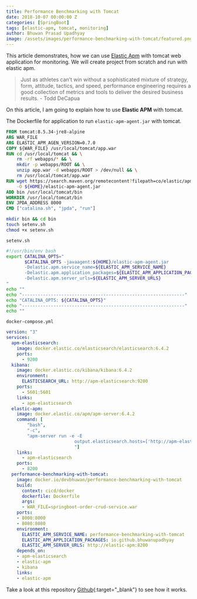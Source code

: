 ```yaml
---
title: Performance Benchmarking with Tomcat
date: 2018-10-07 00:00:00 Z
categories: [SpringBoot]
tags: [elastic-apm, tomcat, monitoring]
author: Bhuwan Prasad Upadhyay
image: /assets/images/performance-benchmarking-with-tomcat/featured.png
---
```


This article demonstrates, how we can use [Elastic Apm](https://www.elastic.co/products/apm) with tomcat web application for monitoring.
We will create project from scratch and run with elastic apm.

> Just as athletes can’t win without a sophisticated mixture of strategy, form, attitude, tactics, and speed, performance engineering requires a good collection of metrics and tools to deliver the desired business results. - Todd DeCapua

On this article, I am going to explain how to use **Elastic APM** with tomcat.

The Dockerfile for application to run `elastic-apm-agent.jar` with tomcat.
~~~dockerfile
FROM tomcat:8.5.34-jre8-alpine
ARG WAR_FILE
ARG ELASTIC_APM_AGEN_VERSION=0.7.0
COPY ${WAR_FILE} /usr/local/tomcat/app.war
RUN cd /usr/local/tomcat && \
    rm -rf webapps/* && \
    mkdir -p webapps/ROOT && \
    unzip app.war -d webapps/ROOT > /dev/null && \
    rm /usr/local/tomcat/app.war
RUN wget https://search.maven.org/remotecontent?filepath=co/elastic/apm/elastic-apm-agent/${ELASTIC_APM_AGEN_VERSION}/elastic-apm-agent-${ELASTIC_APM_AGEN_VERSION}.jar \
    -O ${HOME}/elastic-apm-agent.jar
ADD bin /usr/local/tomcat/bin
WORKDIR /usr/local/tomcat/bin
ENV JPDA_ADDRESS 8000
CMD ["catalina.sh", "jpda", "run"]
~~~ 

 ```bash
mkdir bin && cd bin
touch setenv.sh
chmod +x setenv.sh
```
 
 `setenv.sh`
 
 ```bash
#!/usr/bin/env bash
export CATALINA_OPTS="
        $CATALINA_OPTS -javaagent:${HOME}/elastic-apm-agent.jar
        -Delastic.apm.service_name=${ELASTIC_APM_SERVICE_NAME}
        -Delastic.apm.application_packages=${ELASTIC_APM_APPLICATION_PACKAGES}
        -Delastic.apm.server_urls=${ELASTIC_APM_SERVER_URLS}
"
echo ""
echo "--------------------------------------------------------------"
echo "CATALINA_OPTS: ${CATALINA_OPTS}"
echo "--------------------------------------------------------------"
echo ""
```

`docker-compose.yml`

```yaml
version: "3"
services:
  apm-elasticsearch:
    image: docker.elastic.co/elasticsearch/elasticsearch:6.4.2
    ports:
      - 9200
  kibana:
    image: docker.elastic.co/kibana/kibana:6.4.2
    environment:
      ELASTICSEARCH_URL: http://apm-elasticsearch:9200
    ports:
      - 5601:5601
    links:
      - apm-elasticsearch
  elastic-apm:
    image: docker.elastic.co/apm/apm-server:6.4.2
    command: [
        "bash",
        "-c",
        "apm-server run -e -E
                          output.elasticsearch.hosts=['http://apm-elasticsearch:9200']
                          "]
    links:
      - apm-elasticsearch
    ports:
      - 8200
  performance-benchmarking-with-tomcat:
    image: docker.io/devbhuwan/performance-benchmarking-with-tomcat
    build:
      context: cicd/docker
      dockerfile: Dockerfile
      args:
      - WAR_FILE=springboot-order-crud-service.war
    ports:
    - 8000:8000
    - 8080:8080
    environment:
      ELASTIC_APM_SERVICE_NAME: performance-benchmarking-with-tomcat
      ELASTIC_APM_APPLICATION_PACKAGES: io.github.bhuwanupadhyay
      ELASTIC_APM_SERVER_URLS: http://elastic-apm:8200
    depends_on:
    - apm-elasticsearch
    - elastic-apm
    - kibana
    links:
    - elastic-apm
```
 
Take a look at this repository [<i class="fab fa-github"></i> Github](https://github.com/BhuwanUpadhyay/6-performance-benchmarking-with-tomcat){:target="_blank"}
to see how it works.
